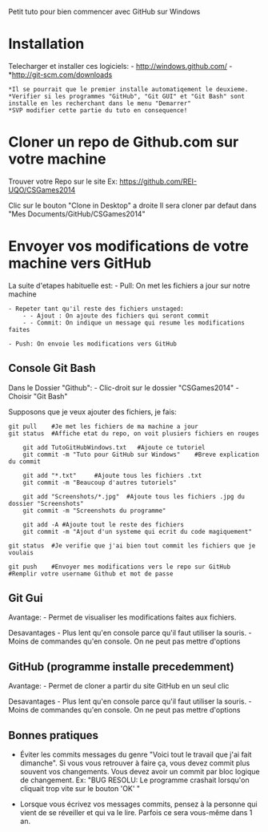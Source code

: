 ﻿Petit tuto pour bien commencer avec GitHub sur Windows


Installation
============
Telecharger et installer ces logiciels:
	- http://windows.github.com/
	- *http://git-scm.com/downloads

	*Il se pourrait que le premier installe automatiqement le deuxieme.
	*Verifier si les programmes "GitHub", "Git GUI" et "Git Bash" sont installe en les recherchant dans le menu "Demarrer"
	*SVP modifier cette partie du tuto en consequence!


Cloner un repo de Github.com sur votre machine
==============================================
Trouver votre Repo sur le site
	Ex: https://github.com/REI-UQO/CSGames2014

Clic sur le bouton "Clone in Desktop" a droite
Il sera cloner par defaut dans "Mes Documents/GitHub/CSGames2014"



Envoyer vos modifications de votre machine vers GitHub
======================================================
La suite d'etapes habituelle est:
	- Pull:	On met les fichiers a jour sur notre machine

	- Repeter tant qu'il reste des fichiers unstaged:
		- - Ajout : On ajoute des fichiers qui seront commit
		- - Commit: On indique un message qui resume les modifications faites
	
	- Push:	On envoie les modifications vers GitHub


Console Git Bash
----------------
Dans le Dossier "Github":
	- Clic-droit sur le dossier "CSGames2014"
	- Choisir "Git Bash"

Supposons que je veux ajouter des fichiers, je fais:
	
	git pull	#Je met les fichiers de ma machine a jour
	git status	#Affiche etat du repo, on voit plusiers fichiers en rouges
		
		git add TutoGitHubWindows.txt	#Ajoute ce tutoriel
		git commit -m "Tuto pour GitHub sur Windows"	#Breve explication du commit

		git add "*.txt"		#Ajoute tous les fichiers .txt
		git commit -m "Beaucoup d'autres tutoriels"

		git add "Screenshots/*.jpg"	 #Ajoute tous les fichiers .jpg du dossier "Screenshots"
		git commit -m "Screenshots du programme"

		git add -A #Ajoute tout le reste des fichiers
		git commit -m "Ajout d'un systeme qui ecrit du code magiquement"
		
	git status 	#Je verifie que j'ai bien tout commit les fichiers que je voulais
	
	git push 	#Envoyer mes modifications vers le repo sur GitHub
	#Remplir votre username Github et mot de passe

Git Gui
-------
Avantage: 
	- Permet de visualiser les modifications faites aux fichiers.

Desavantages
	- Plus lent qu'en console parce qu'il faut utiliser la souris.
	- Moins de commandes qu'en console. On ne peut pas mettre d'options

GitHub (programme installe precedemment)
----------------------------------------
Avantage:
	- Permet de cloner a partir du site GitHub en un seul clic

Desavantages
	- Plus lent qu'en console parce qu'il faut utiliser la souris.
	- Moins de commandes qu'en console. On ne peut pas mettre d'options



Bonnes pratiques
----------------
- Éviter les commits messages du genre "Voici tout le travail que j'ai fait dimanche".
	Si vous vous retrouver à faire ça, vous devez commit plus souvent vos changements.
	Vous devez avoir un commit par bloc logique de changement.
	Ex: "BUG RESOLU: Le programme crashait lorsqu'on cliquait trop vite sur le bouton 'OK' " 

- Lorsque vous écrivez vos messages commits, pensez à la personne qui vient de se réveiller et qui va le lire. 
	Parfois ce sera vous-même dans 1 an.












